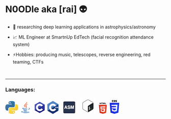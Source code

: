 # N0ODle aka [rai] 👽

- 🔭 researching deep learning applications in astrophysics/astronomy

- 📈 ML Engineer at SmartnUp EdTech (facial recognition attendance system)

- ⚡️Hobbies: producing music, telescopes, reverse engineering, red teaming, CTFs


<br />

---

### Languages:


![Python](docs/python.jpeg)
![jav](docs/java.png)
![C](docs/C.png)
![C++](docs/C++.png)
![assembly](docs/assembly.jpeg)
![bash](docs/bash.png)
![html](docs/html.png)
![css](docs/css.png)





